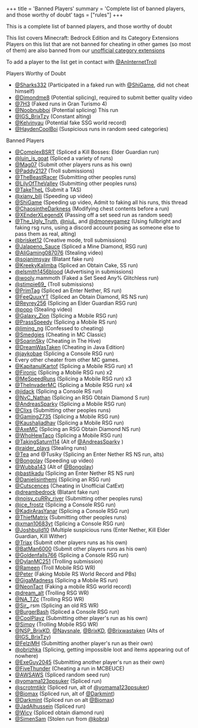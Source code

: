 +++
title = 'Banned Players'
summary = 'Complete list of banned players, and those worthy of doubt'
tags = ["rules"]
+++

This is a complete list of banned players, and those worthy of doubt

This list covers Minecraft: Bedrock Edition and its Category Extensions
Players on this list that are not banned for cheating in other games (so
most of them) are also banned from our [unofficial category
extensions](https://www.speedrun.com/mcbeuce)

To add a player to the list get in contact with
[@AnInternetTroll](https://www.speedrun.com/users/AnInternetTroll)

Players Worthy of Doubt

- [@Sharks332](https://www.speedrun.com/users/Sharks332) (Participated in a faked run with [@ShiGame](https://www.speedrun.com/users/ShiGame), did not cheat himself)
- [@Dimondme8](https://www.speedrun.com/users/Dimondme8) (Potential splicing), required to submit better quality video
- [@7H3](https://www.speedrun.com/users/7H3) (Faked runs in Gran Turismo 4)
- [@Noobnubboi](https://www.speedrun.com/users/Noobnubboi) (Potential splicing) This run
- [@IGS_BrixTzy](https://www.speedrun.com/users/IGS_BrixTzy) (Constant alting)
- [@Kelvinyau](https://www.speedrun.com/users/Kelvinyau) (Potential fake SSG world record)
- [@HaydenCoolBoi](https://www.speedrun.com/users/HaydenCoolBoi) (Suspicious runs in random seed categories)

Banned Players

- [@ComplexBSRT](https://www.speedrun.com/users/ComplexBSRT) (Spliced a Kill Bosses: Elder Guardian run)
- [@luin_is_goat](https://www.speedrun.com/users/luin_is_goat) (Spliced a variety of runs)
- [@Mag07](https://www.speedrun.com/users/Mag07) (Submit other players runs as his own)
- [@Paddy2127](https://www.speedrun.com/users/Paddy2127) (Troll submissions)
- [@TheBeastRacer](https://www.speedrun.com/users/TheBeastRacer) (Submitting other peoples runs)
- [@LilyOfTheValley](https://www.speedrun.com/users/LilyOfTheValley) (Submitting other peoples runs)
- [@TakeTheL](https://www.speedrun.com/users/TakeTheL) (Submit a TAS)
- [@xiany_bili](https://www.speedrun.com/users/xiany_bili) (Speeding up video)
- [@ShiGame](https://www.speedrun.com/users/ShiGame) (Speeding up video, Admit to faking all his runs, this thread
- [@ChaosintheDarkness](https://www.speedrun.com/users/ChaosintheDarkness) (Modifying chest contents before a run)
- [@XEnderXLegendX](https://www.speedrun.com/users/XEnderXLegendX) (Passing off a set seed run as random seed)
- [@The_Ugly_Truth](https://www.speedrun.com/users/The_Ugly_Truth), [@niuL](https://www.speedrun.com/users/niuL), and [@dmoneygamez](https://www.speedrun.com/users/dmoneygamez) (Using fullbright and faking rsg runs, using a discord account posing as someone else to pass them as real, alting)
- [@brisket12](https://www.speedrun.com/users/brisket12) (Creative mode, troll submissions)
- [@Jalapeno_Sauce](https://www.speedrun.com/users/Jalapeno_Sauce) (Spliced a Mine Diamond, RSG run)
- [@AliGaming087076](https://www.speedrun.com/users/AliGaming087076) (Stealing video)
- [@sojanimsyay](https://www.speedrun.com/users/sojanimsyay) (Blatant fake run)
- [@KreekyKalimba](https://www.speedrun.com/users/KreekyKalimba) (Spliced an Obtain Cake, SS run)
- [@elsmith1456blood](https://www.speedrun.com/users/elsmith1456blood) (Advertising in submissions)
- [@wooly](https://www.speedrun.com/users/wooly).mammoth (Faked a Set Seed Any% Glitchless run)
- [@stimpie69_](https://www.speedrun.com/users/stimpie69_) (Troll submissions)
- [@PrimTag](https://www.speedrun.com/users/PrimTag) (Spliced an Enter Nether, RS run)
- [@FeeQuuxYT](https://www.speedrun.com/users/FeeQuuxYT) (Spliced an Obtain Diamond, RS NS run)
- [@Reyrey256](https://www.speedrun.com/users/Reyrey256) (Splicing an Elder Guardian RSG run)
- [@popo](https://www.speedrun.com/users/popo) (Stealing video)
- [@Galaxy_Zion](https://www.speedrun.com/users/Galaxy_Zion) (Splicing a Mobile RSG run)
- [@PrassSpeedy](https://www.speedrun.com/users/PrassSpeedy) (Splicing a Mobile RS run)
- [@liming_ng](https://www.speedrun.com/users/liming_ng) (Confessed to cheating)
- [@Smedgies](https://www.speedrun.com/users/Smedgies) (Cheating in MC Classic)
- [@SoarinSky](https://www.speedrun.com/users/SoarinSky) (Cheating in The Hive)
- [@DreamWasTaken](https://www.speedrun.com/users/DreamWasTaken) (Cheating in Java Edition)
- [@jaykobae](https://www.speedrun.com/users/jaykobae) (Splicing a Console RSG run)
- Every other cheater from other MC games.
- [@KapitanulKartof](https://www.speedrun.com/users/KapitanulKartof) (Splicing a Mobile RSG run) x1
- [@Fironic](https://www.speedrun.com/users/Fironic) (Splicing a Mobile RSG run) x2
- [@MeSpeedRuns](https://www.speedrun.com/users/MeSpeedRuns) (Splicing a Mobile RSG run) x3
- [@TheInvaderMC](https://www.speedrun.com/users/TheInvaderMC) (Splicing a Mobile RSG run) x4
- [@jidack](https://www.speedrun.com/users/jidack) (Splicing a Console RS run)
- [@NvC_Nathan](https://www.speedrun.com/users/NvC_Nathan) (Splicing an RSG Obtain Diamond S run)
- [@AndreasSparky](https://www.speedrun.com/users/AndreasSparky) (Splicing a Mobile RSG run)
- [@Clixs](https://www.speedrun.com/users/Clixs) (Submitting other peoples runs)
- [@GamingZ735](https://www.speedrun.com/users/GamingZ735) (Splicing a Mobile RSG run)
- [@Kaushaljadhav](https://www.speedrun.com/users/Kaushaljadhav) (Splicing a Mobile RSG run)
- [@AxeMC](https://www.speedrun.com/users/AxeMC) (Splicing an RSG Obtain Diamond NS run)
- [@WhoHewTaco](https://www.speedrun.com/users/WhoHewTaco) (Splicing a Mobile RSG run)
- [@TakingSaturn114](https://www.speedrun.com/users/TakingSaturn114) (Alt of [@AndreasSparky](https://www.speedrun.com/users/AndreasSparky) )
- [@raider_plays](https://www.speedrun.com/users/raider_plays) (Stealing runs)
- [@Tea](https://www.speedrun.com/users/Tea) and @Tusiky (Splicing an Enter Nether RS NS run, alts)
- [@Bongolay](https://www.speedrun.com/users/Bongolay) (Speeding up video)
- [@Wubba143](https://www.speedrun.com/users/Wubba143) (Alt of [@Bongolay](https://www.speedrun.com/users/Bongolay))
- [@bastikadu](https://www.speedrun.com/users/bastikadu) (Splicing an Enter Nether RS NS run)
- [@Danielisinthemi](https://www.speedrun.com/users/Danielisinthemi) (Splicing an RSG run)
- [@Cutscences](https://www.speedrun.com/users/Cutscences) (Cheating in Unofficial CatExt)
- [@dreambedrock](https://www.speedrun.com/users/dreambedrock) (Blatant fake run)
- [@noisy_cuRRy_river](https://www.speedrun.com/users/noisy_cuRRy_river) (Submitting other peoples runs)
- [@ice_frostz](https://www.speedrun.com/users/ice_frostz) (Splicing a Console RSG run)
- [@KadirArasYanar](https://www.speedrun.com/users/KadirArasYanar) (Splicing a Console RSG run)
- [@ThiefMatrix](https://www.speedrun.com/users/ThiefMatrix) (Submitting other peoples runs)
- [@xman10683yt](https://www.speedrun.com/users/xman10683yt) (Splicing a Console RSG run)
- [@Joshbuild10](https://www.speedrun.com/users/Joshbuild10) (Multiple suspicious runs (Enter Nether, Kill Elder Guardian, Kill Wither)
- [@Triax](https://www.speedrun.com/users/Triax) (Submit other players runs as his own)
- [@BatMan6000](https://www.speedrun.com/users/BatMan6000) (Submit other players runs as his own)
- [@Goldenfalls766](https://www.speedrun.com/users/Goldenfalls766) (Splicing a Console RSG run)
- [@DylanMC251](https://www.speedrun.com/users/DylanMC251) (Trolling submission)
- [@Rameen](https://www.speedrun.com/users/Rameen) (Troll Mobile RSG WR)
- [@Peter](https://www.speedrun.com/users/Peter) (Faking Mobile RS World Record and PBs)
- [@GigaMadness](https://www.speedrun.com/users/GigaMadness) (Splicing a Mobile RS run)
- [@NeonTact](https://www.speedrun.com/users/NeonTact) (Faking a mobile RSG world record)
- [@dream_alt](https://www.speedrun.com/users/dream_alt) (Trolling RSG WR)
- [@NA_TZc](https://www.speedrun.com/users/NA_TZc) (Trolling RSG WR)
- [@Sir_](https://www.speedrun.com/users/Sir_).rsm (Splicing an old RS WR)
- [@BurgerBash](https://www.speedrun.com/users/BurgerBash) (Spliced a Console RSG run)
- [@CoolPlayz](https://www.speedrun.com/users/CoolPlayz) (Submitting other player's run as his own)
- [@Simpy](https://www.speedrun.com/users/Simpy) (Trolling Mobile RSG WR)
- [@NSP_BrixKD](https://www.speedrun.com/users/NSP_BrixKD), [@Naysnale](https://www.speedrun.com/users/Naysnale), [@BrixKD](https://www.speedrun.com/users/BrixKD), [@Brixwastaken](https://www.speedrun.com/users/Brixwastaken) (Alts of [@IGS_BrixTzy](https://www.speedrun.com/users/IGS_BrixTzy))
- [@FelziMH](https://www.speedrun.com/users/FelziMH) (Submitting another player's run as their own)
- [@obrizhka](https://www.speedrun.com/users/obrizhka) (Splicing, getting impossible loot and items appearing out of nowhere)
- [@ExeGuy2045](https://www.speedrun.com/users/ExeGuy2045) (Submitting another player's run as their own)
- [@FiveThunder](https://www.speedrun.com/users/FiveThunder) (Cheating a run in MCBEUCE)
- [@AWSAWS](https://www.speedrun.com/users/AWSAWS) (Spliced random seed run)
- [@yomama123ppsuker](https://www.speedrun.com/users/yomama123ppsuker) (Spliced run)
- [@scrotmtiklr](https://www.speedrun.com/users/scrotmtiklr) (Spliced run, alt of [@yomama123ppsuker](https://www.speedrun.com/users/yomama123ppsuker))
- [@Biomax](https://www.speedrun.com/users/Biomax) (Spliced run, alt of [@Darkmint](https://www.speedrun.com/users/Darkmint))
- [@Darkmint](https://www.speedrun.com/users/Darkmint) (Spliced run on alt [@Biomax](https://www.speedrun.com/users/Biomax))
- [@JadAlhussein](https://www.speedrun.com/users/JadAlhussein) (Spliced run)
- [@Wicy](https://www.speedrun.com/users/Wicy) (Spliced obtain diamond run)
- [@SimenSam](https://www.speedrun.com/users/SimenSam) (Stolen run from [@kobra](https://www.speedrun.com/users/kobra))

